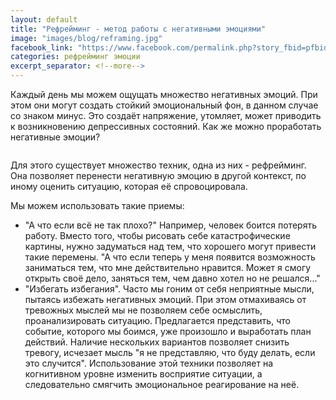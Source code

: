```yaml
---
layout: default
title: "Рефрейминг - метод работы с негативными эмоциями"
image: "images/blog/reframing.jpg"
facebook_link: "https://www.facebook.com/permalink.php?story_fbid=pfbid0FdbLz81pyg7iXsjQPsa2aVjhSqvp8wA4hEByWhXMo3KHN7n3Rprzr9rwjbQuZBbyl&id=100090928022478"
categories: рефрейминг эмоции
excerpt_separator: <!--more-->
---
```


Каждый день мы можем ощущать множество негативных эмоций. При этом они могут создать стойкий эмоциональный фон, в данном случае со знаком минус. Это создаёт напряжение, утомляет, может приводить к возникновению депрессивных состояний.
Как же можно проработать негативные эмоции?

<!--more-->

<img src="{{ page.image }}" alt="" class="img-fluid">

Для этого существует множество техник, одна из них - рефрейминг. Она позволяет перенести негативную эмоцию в другой контекст, по иному оценить ситуацию, которая её спровоцировала.

Мы можем использовать такие приемы:
- "А что если всё не так плохо?"  Например, человек боится потерять работу. Вместо того, чтобы рисовать себе катастрофические картины, нужно задуматься над тем, что хорошего могут привести такие перемены. "А что если теперь у меня появится возможность заниматься тем, что мне действительно нравится. Может я смогу открыть своё дело, заняться тем, чем давно хотел но не решался..."
- "Избегать избегания". Часто мы гоним от себя неприятные мысли, пытаясь избежать негативных эмоций. При этом отмахиваясь от тревожных мыслей мы не позволяем себе осмыслить, проанализировать ситуацию. Предлагается представить, что событие, которого мы боимся, уже произошло и выработать план действий. Наличие нескольких вариантов позволяет снизить тревогу, исчезает мысль "я не представляю, что буду делать, если это случится".
Использование этой техники позволяет на когнитивном уровне изменить восприятие ситуации, а следовательно смягчить эмоциональное реагирование на неё.
